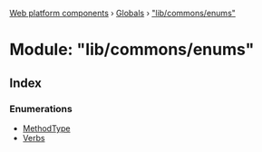 [Web platform components](../README.md) › [Globals](../globals.md) › ["lib/commons/enums"](_lib_commons_enums_.md)

# Module: "lib/commons/enums"

## Index

### Enumerations

* [MethodType](../enums/_lib_commons_enums_.methodtype.md)
* [Verbs](../enums/_lib_commons_enums_.verbs.md)
